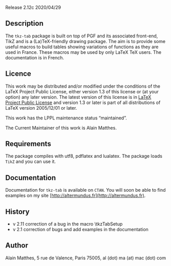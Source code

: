 Release 2.12c 2020/04/29

## Description

The `tkz-tab` package is built on top of PGF and its associated front-end,
 TikZ and is a (La)TeX-friendly drawing package. The aim is to provide some
useful macros  to build  tables showing variations  of functions as they are
used in France.
These macros may be used by only LaTeX TeX users. The documentation is in 
 French.

## Licence

This work may be distributed and/or modified under the
conditions of the LaTeX Project Public License, either version 1.3
of this license or (at your option) any later version.
The latest version of this license is in
[LaTeX Project Public License](https://www.latex-project.org/lppl/)
 and version 1.3 or later is part of all distributions of LaTeX version 2005/12/01 or later.
 
This work has the LPPL maintenance status “maintained”.

The Current Maintainer of this work is Alain Matthes.


## Requirements

The package compiles with utf8, pdflatex and lualatex.
The package loads `TikZ` and you can use it.

## Documentation

Documentation for `tkz-tab` is available on `CTAN`. You will soon be able to find examples on my site [http://altermundus.fr](http://altermundus.fr).

          
## History
- v 2.11 correction of a bug in the macro \tkzTabSetup
- v 2.1 correction of bugs and add examples in the documentation

## Author

Alain Matthes, 5 rue de Valence, Paris 75005, al (dot) ma (at) mac (dot) com


